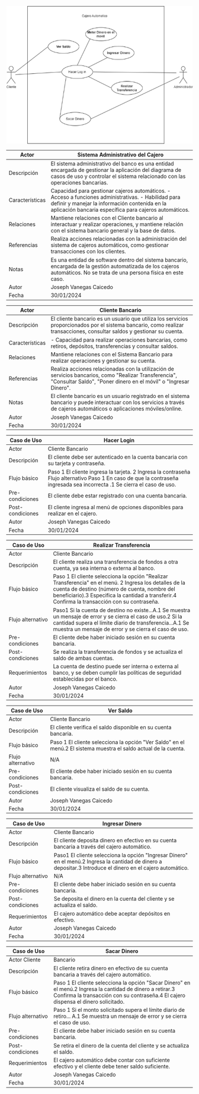 <img src="Gestion_cajero.drawio.png">

Actor	|Sistema Administrativo del Cajero
|---|---|
Descripción|	El sistema administrativo del banco es una entidad encargada de gestionar la aplicación del diagrama de casos de uso y controlar el sistema relacionado con las operaciones bancarias.
Características	| Capacidad para gestionar cajeros automáticos. - Acceso a funciones administrativas. - Habilidad para definir y manejar la información contenida en la aplicación bancaria específica para cajeros automáticos.
Relaciones|	Mantiene relaciones con el Cliente bancario al interactuar y realizar operaciones, y mantiene relación con el sistema bancario general y la base de datos.
Referencias|	Realiza acciones relacionadas con la administración del sistema de cajeros automáticos, como gestionar transacciones con los clientes.
Notas|	Es una entidad de software dentro del sistema bancario, encargada de la gestión automatizada de los cajeros automáticos. No se trata de una persona física en este caso.
| Autor  | Joseph Vanegas Caicedo |
|Fecha | 30/01/2024 |

Actor	|Cliente Bancario
|---|---|
Descripción|	El cliente bancario es un usuario que utiliza los servicios proporcionados por el sistema bancario, como realizar transacciones, consultar saldos y gestionar su cuenta.
Características|	- Capacidad para realizar operaciones bancarias, como retiros, depósitos, transferencias y consultar saldos.
Relaciones|	Mantiene relaciones con el Sistema Bancario para realizar operaciones y gestionar su cuenta.
Referencias|	Realiza acciones relacionadas con la utilización de servicios bancarios, como "Realizar Transferencia", "Consultar Saldo", "Poner dinero en el móvil" o "Ingresar Dinero".
Notas|	El cliente bancario es un usuario registrado en el sistema bancario y puede interactuar con los servicios a través de cajeros automáticos o aplicaciones móviles/online.
| Autor  | Joseph Vanegas Caicedo |
|Fecha | 30/01/2024 |


Caso de Uso	| Hacer Login
|---|---|
Actor	|Cliente Bancario
Descripción|	El cliente debe ser autenticado en la cuenta bancaria con su tarjeta y contraseña.
Flujo básico|	Paso 1	El cliente ingresa la tarjeta. 2	Ingresa la contraseña Flujo alternativo	Paso 1	En caso de que la contraseña ingresada sea incorrecta   .1	Se cierra el caso de uso.
Pre-condiciones	|El cliente debe estar registrado con una cuenta bancaria.
Post-condiciones|	El cliente ingresa al menú de opciones disponibles para realizar en el cajero.
| Autor  | Joseph Vanegas Caicedo |
|Fecha | 30/01/2024 |

Caso de Uso	|Realizar Transferencia
|---|---|
Actor	|Cliente Bancario
Descripción	|El cliente realiza una transferencia de fondos a otra cuenta, ya sea interna o externa al banco.
Flujo básico|	Paso 1	El cliente selecciona la opción "Realizar Transferencia" en el menú. 2	Ingresa los detalles de la cuenta de destino (número de cuenta, nombre del beneficiario).3	Especifica la cantidad a transferir.4	Confirma la transacción con su contraseña.
Flujo alternativo|	Paso1	Si la cuenta de destino no existe...A.1	Se muestra un mensaje de error y se cierra el caso de uso.2	Si la cantidad supera el límite diario de transferencia...A.1	Se muestra un mensaje de error y se cierra el caso de uso.
Pre-condiciones	|El cliente debe haber iniciado sesión en su cuenta bancaria.
Post-condiciones|	Se realiza la transferencia de fondos y se actualiza el saldo de ambas cuentas.
Requerimientos|	La cuenta de destino puede ser interna o externa al banco, y se deben cumplir las políticas de seguridad establecidas por el banco.
| Autor  | Joseph Vanegas Caicedo |
|Fecha | 30/01/2024 |

Caso de Uso	|Ver Saldo
|---|---|
Actor	|Cliente Bancario
Descripción|	El cliente verifica el saldo disponible en su cuenta bancaria.
Flujo básico|	Paso 1	El cliente selecciona la opción "Ver Saldo" en el menú.2	El sistema muestra el saldo actual de la cuenta.
Flujo alternativo|	N/A
Pre-condiciones	|El cliente debe haber iniciado sesión en su cuenta bancaria.
Post-condiciones|	El cliente visualiza el saldo de su cuenta.
| Autor  | Joseph Vanegas Caicedo |
|Fecha | 30/01/2024 |

Caso de Uso|	Ingresar Dinero
|---|---|
Actor	|Cliente Bancario
Descripción|	El cliente deposita dinero en efectivo en su cuenta bancaria a través del cajero automático.
Flujo básico|	Paso1	El cliente selecciona la opción "Ingresar Dinero" en el menú.2	Ingresa la cantidad de dinero a depositar.3	Introduce el dinero en el cajero automático.
Flujo alternativo|	N/A
Pre-condiciones|	El cliente debe haber iniciado sesión en su cuenta bancaria.
Post-condiciones|	Se deposita el dinero en la cuenta del cliente y se actualiza el saldo.
Requerimientos|	El cajero automático debe aceptar depósitos en efectivo.
| Autor  | Joseph Vanegas Caicedo |
|Fecha | 30/01/2024 |

Caso de Uso|	Sacar Dinero
|---|---|
Actor	Cliente| Bancario
Descripción|	El cliente retira dinero en efectivo de su cuenta bancaria a través del cajero automático.
Flujo básico|	Paso 1	El cliente selecciona la opción "Sacar Dinero" en el menú.2	Ingresa la cantidad de dinero a retirar.3	Confirma la transacción con su contraseña.4	El cajero dispensa el dinero solicitado.
Flujo alternativo|	Paso 1	Si el monto solicitado supera el límite diario de retiro... A.1	Se muestra un mensaje de error y se cierra el caso de uso.
Pre-condiciones|	El cliente debe haber iniciado sesión en su cuenta bancaria.
Post-condiciones|	Se retira el dinero de la cuenta del cliente y se actualiza el saldo.
Requerimientos|	El cajero automático debe contar con suficiente efectivo y el cliente debe tener saldo suficiente.
| Autor  | Joseph Vanegas Caicedo |
|Fecha | 30/01/2024 |
